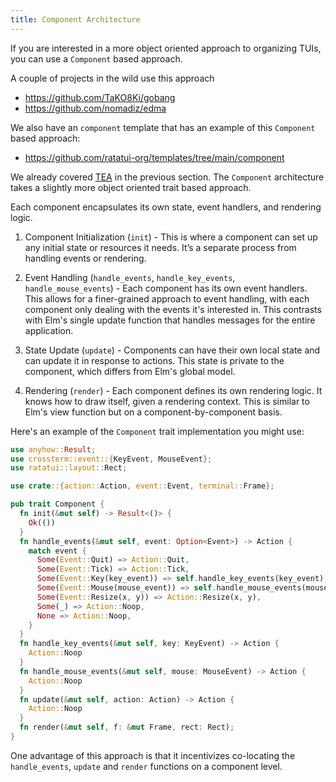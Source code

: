 ```yaml
---
title: Component Architecture
---
```


If you are interested in a more object oriented approach to organizing TUIs, you can use a
`Component` based approach.

A couple of projects in the wild use this approach

- <https://github.com/TaKO8Ki/gobang>
- <https://github.com/nomadiz/edma>

We also have an `component` template that has an example of this `Component` based approach:

- <https://github.com/ratatui-org/templates/tree/main/component>

We already covered [TEA](../the-elm-architecture/) in the previous section. The `Component`
architecture takes a slightly more object oriented trait based approach.

Each component encapsulates its own state, event handlers, and rendering logic.

1. Component Initialization (`init`) - This is where a component can set up any initial state or
   resources it needs. It’s a separate process from handling events or rendering.

2. Event Handling (`handle_events`, `handle_key_events`, `handle_mouse_events`) - Each component has
   its own event handlers. This allows for a finer-grained approach to event handling, with each
   component only dealing with the events it's interested in. This contrasts with Elm's single
   update function that handles messages for the entire application.

3. State Update (`update`) - Components can have their own local state and can update it in response
   to actions. This state is private to the component, which differs from Elm's global model.

4. Rendering (`render`) - Each component defines its own rendering logic. It knows how to draw
   itself, given a rendering context. This is similar to Elm's view function but on a
   component-by-component basis.

Here's an example of the `Component` trait implementation you might use:

```rust
use anyhow::Result;
use crossterm::event::{KeyEvent, MouseEvent};
use ratatui::layout::Rect;

use crate::{action::Action, event::Event, terminal::Frame};

pub trait Component {
  fn init(&mut self) -> Result<()> {
    Ok(())
  }
  fn handle_events(&mut self, event: Option<Event>) -> Action {
    match event {
      Some(Event::Quit) => Action::Quit,
      Some(Event::Tick) => Action::Tick,
      Some(Event::Key(key_event)) => self.handle_key_events(key_event),
      Some(Event::Mouse(mouse_event)) => self.handle_mouse_events(mouse_event),
      Some(Event::Resize(x, y)) => Action::Resize(x, y),
      Some(_) => Action::Noop,
      None => Action::Noop,
    }
  }
  fn handle_key_events(&mut self, key: KeyEvent) -> Action {
    Action::Noop
  }
  fn handle_mouse_events(&mut self, mouse: MouseEvent) -> Action {
    Action::Noop
  }
  fn update(&mut self, action: Action) -> Action {
    Action::Noop
  }
  fn render(&mut self, f: &mut Frame, rect: Rect);
}
```

One advantage of this approach is that it incentivizes co-locating the `handle_events`, `update` and
`render` functions on a component level.

